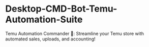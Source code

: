 # Desktop-CMD-Bot-Temu-Automation-Suite
Temu Automation Commander 🚀: Streamline your Temu store with automated sales, uploads, and accounting!

